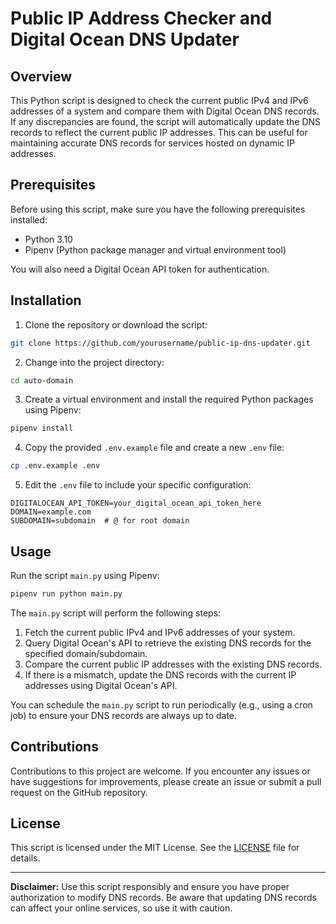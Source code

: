 # Public IP Address Checker and Digital Ocean DNS Updater

## Overview

This Python script is designed to check the current public IPv4 and IPv6 addresses of a system and compare them with Digital Ocean DNS records. If any discrepancies are found, the script will automatically update the DNS records to reflect the current public IP addresses. This can be useful for maintaining accurate DNS records for services hosted on dynamic IP addresses.

## Prerequisites

Before using this script, make sure you have the following prerequisites installed:

- Python 3.10
- Pipenv (Python package manager and virtual environment tool)

You will also need a Digital Ocean API token for authentication.

## Installation

1. Clone the repository or download the script:

```bash
git clone https://github.com/yourusername/public-ip-dns-updater.git
```

2. Change into the project directory:

```bash
cd auto-domain
```

3. Create a virtual environment and install the required Python packages using Pipenv:

```bash
pipenv install
```

4. Copy the provided `.env.example` file and create a new `.env` file:

```bash
cp .env.example .env
```

5. Edit the `.env` file to include your specific configuration:

```dotenv
DIGITALOCEAN_API_TOKEN=your_digital_ocean_api_token_here
DOMAIN=example.com
SUBDOMAIN=subdomain  # @ for root domain
```

## Usage

Run the script `main.py` using Pipenv:

```bash
pipenv run python main.py
```

The `main.py` script will perform the following steps:

1. Fetch the current public IPv4 and IPv6 addresses of your system.
2. Query Digital Ocean's API to retrieve the existing DNS records for the specified domain/subdomain.
3. Compare the current public IP addresses with the existing DNS records.
4. If there is a mismatch, update the DNS records with the current IP addresses using Digital Ocean's API.

You can schedule the `main.py` script to run periodically (e.g., using a cron job) to ensure your DNS records are always up to date.

## Contributions

Contributions to this project are welcome. If you encounter any issues or have suggestions for improvements, please create an issue or submit a pull request on the GitHub repository.

## License

This script is licensed under the MIT License. See the [LICENSE](LICENSE) file for details.

---

**Disclaimer:** Use this script responsibly and ensure you have proper authorization to modify DNS records. Be aware that updating DNS records can affect your online services, so use it with caution.
